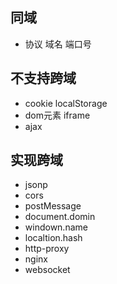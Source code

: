 ## 同域
* 协议 域名 端口号   

## 不支持跨域
* cookie localStorage
* dom元素 iframe
* ajax

## 实现跨域
* jsonp
* cors
* postMessage
* document.domin
* windown.name
* localtion.hash
* http-proxy
* nginx
* websocket
